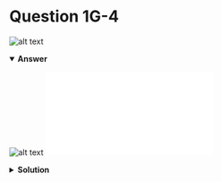 # Question 1G-4
![alt text](q1G-4.png)

<details open>
<summary><b>Answer</b></summary>

![alt text](a1G-4.svg)
![alt text](a1G-4.py)
</details>

<details>
<summary><b>Solution</b></summary>

![alt text](s1G-4.png)
</details>
